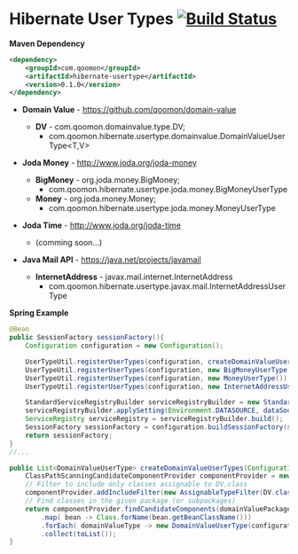 Hibernate User Types [![Build Status](https://travis-ci.org/qoomon/hibernate-user-type.svg?branch=master)](https://travis-ci.org/qoomon/hibernate-user-type)
===================
**Maven Dependency**
```xml
<dependency>
    <groupId>com.qoomon</groupId>
    <artifactId>hibernate-usertype</artifactId>
    <version>0.1.0</version>
</dependency>
```

* **Domain Value** - https://github.com/qoomon/domain-value
  * **DV<T>** - com.qoomon.domainvalue.type.DV;
    * com.qoomon.hibernate.usertype.domainvalue.DomainValueUserType<T,V> 

* **Joda Money** - http://www.joda.org/joda-money
  * **BigMoney** - org.joda.money.BigMoney;
    * com.qoomon.hibernate.usertype.joda.money.BigMoneyUserType
  * **Money** - org.joda.money.Money;
    * com.qoomon.hibernate.usertype.joda.money.MoneyUserType

* **Joda Time** - http://www.joda.org/joda-time
  * (comming soon...)

* **Java Mail API** - https://java.net/projects/javamail
  * **InternetAddress** - javax.mail.internet.InternetAddress
    * com.qoomon.hibernate.usertype.javax.mail.InternetAddressUserType


**Spring Example**
```java
@Bean
public SessionFactory sessionFactory(){
    Configuration configuration = new Configuration();

    UserTypeUtil.registerUserTypes(configuration, createDomainValueUserTypes(configuration, "com.qoomon.fancyapp.domainvalues"));
    UserTypeUtil.registerUserTypes(configuration, new BigMoneyUserType());
    UserTypeUtil.registerUserTypes(configuration, new MoneyUserType());
    UserTypeUtil.registerUserTypes(configuration, new InternetAddressUserType());

    StandardServiceRegistryBuilder serviceRegistryBuilder = new StandardServiceRegistryBuilder();
    serviceRegistryBuilder.applySetting(Environment.DATASOURCE, dataSource());
    ServiceRegistry serviceRegistry = serviceRegistryBuilder.build();
    SessionFactory sessionFactory = configuration.buildSessionFactory(serviceRegistry);
    return sessionFactory;
}
//...

public List<DomainValueUserType> createDomainValueUserTypes(Configuration configuration, String domainValuePackage){
    ClassPathScanningCandidateComponentProvider componentProvider = new ClassPathScanningCandidateComponentProvider(false);
    // Filter to include only classes assignable to DV.class
    componentProvider.addIncludeFilter(new AssignableTypeFilter(DV.class));
    // Find classes in the given package (or subpackages)
    return componentProvider.findCandidateComponents(domainValuePackage).stream()
        .map( bean -> Class.forName(bean.getBeanClassName()))
        .forEach( domainValueType -> new DomainValueUserType(configuration.getTypeResolver(), domainValueType))
        .collect(toList());
}

```
